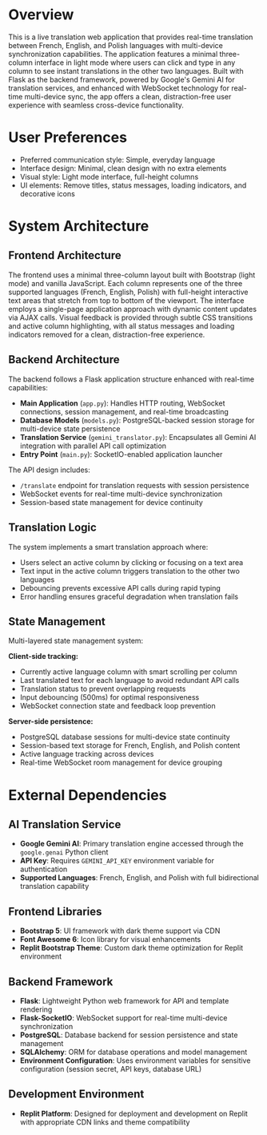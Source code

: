 # Overview

This is a live translation web application that provides real-time translation between French, English, and Polish languages with multi-device synchronization capabilities. The application features a minimal three-column interface in light mode where users can click and type in any column to see instant translations in the other two languages. Built with Flask as the backend framework, powered by Google's Gemini AI for translation services, and enhanced with WebSocket technology for real-time multi-device sync, the app offers a clean, distraction-free user experience with seamless cross-device functionality.

# User Preferences

- Preferred communication style: Simple, everyday language
- Interface design: Minimal, clean design with no extra elements
- Visual style: Light mode interface, full-height columns
- UI elements: Remove titles, status messages, loading indicators, and decorative icons

# System Architecture

## Frontend Architecture
The frontend uses a minimal three-column layout built with Bootstrap (light mode) and vanilla JavaScript. Each column represents one of the three supported languages (French, English, Polish) with full-height interactive text areas that stretch from top to bottom of the viewport. The interface employs a single-page application approach with dynamic content updates via AJAX calls. Visual feedback is provided through subtle CSS transitions and active column highlighting, with all status messages and loading indicators removed for a clean, distraction-free experience.

## Backend Architecture
The backend follows a Flask application structure enhanced with real-time capabilities:
- **Main Application** (`app.py`): Handles HTTP routing, WebSocket connections, session management, and real-time broadcasting
- **Database Models** (`models.py`): PostgreSQL-backed session storage for multi-device state persistence
- **Translation Service** (`gemini_translator.py`): Encapsulates all Gemini AI integration with parallel API call optimization
- **Entry Point** (`main.py`): SocketIO-enabled application launcher

The API design includes:
- `/translate` endpoint for translation requests with session persistence
- WebSocket events for real-time multi-device synchronization
- Session-based state management for device continuity

## Translation Logic
The system implements a smart translation approach where:
- Users select an active column by clicking or focusing on a text area
- Text input in the active column triggers translation to the other two languages
- Debouncing prevents excessive API calls during rapid typing
- Error handling ensures graceful degradation when translation fails

## State Management
Multi-layered state management system:

**Client-side tracking:**
- Currently active language column with smart scrolling per column
- Last translated text for each language to avoid redundant API calls
- Translation status to prevent overlapping requests
- Input debouncing (500ms) for optimal responsiveness
- WebSocket connection state and feedback loop prevention

**Server-side persistence:**
- PostgreSQL database sessions for multi-device state continuity
- Session-based text storage for French, English, and Polish content
- Active language tracking across devices
- Real-time WebSocket room management for device grouping

# External Dependencies

## AI Translation Service
- **Google Gemini AI**: Primary translation engine accessed through the `google.genai` Python client
- **API Key**: Requires `GEMINI_API_KEY` environment variable for authentication
- **Supported Languages**: French, English, and Polish with full bidirectional translation capability

## Frontend Libraries
- **Bootstrap 5**: UI framework with dark theme support via CDN
- **Font Awesome 6**: Icon library for visual enhancements
- **Replit Bootstrap Theme**: Custom dark theme optimization for Replit environment

## Backend Framework
- **Flask**: Lightweight Python web framework for API and template rendering
- **Flask-SocketIO**: WebSocket support for real-time multi-device synchronization
- **PostgreSQL**: Database backend for session persistence and state management
- **SQLAlchemy**: ORM for database operations and model management
- **Environment Configuration**: Uses environment variables for sensitive configuration (session secret, API keys, database URL)

## Development Environment
- **Replit Platform**: Designed for deployment and development on Replit with appropriate CDN links and theme compatibility
